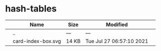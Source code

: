 hash-tables
===========

<table><thead><tr class="header"><th></th><th>Name</th><th>Size</th><th>Modified</th><th></th></tr></thead><tbody><tr class="odd"><td></td><td><span class="goup">..</span></td><td>—</td><td>—</td><td></td></tr><tr class="even"><td></td><td><span class="name">card-index-box.svg</span></td><td>14 KB</td><td>Tue Jul 27 06:57:10 2021</td><td></td></tr></tbody></table>
